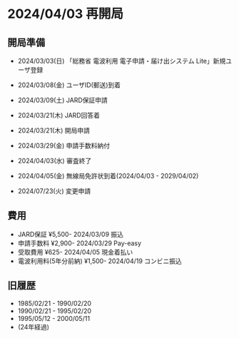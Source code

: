 # 2024/04/03 再開局
## 開局準備
- 2024/03/03(日) 「総務省 電波利用 電子申請・届け出システム Lite」新規ユーザ登録
- 2024/03/08(金) ユーザID(郵送)到着
- 2024/03/09(土) JARD保証申請
- 2024/03/21(木) JARD回答着
- 2024/03/21(木) 開局申請
- 2024/03/29(金) 申請手数料納付
- 2024/04/03(水) 審査終了
- 2024/04/05(金) 無線局免許状到着(2024/04/03 - 2029/04/02)

- 2024/07/23(火) 変更申請

## 費用
- JARD保証 ¥5,500- 2024/03/09 振込
- 申請手数料 ¥2,900- 2024/03/29 Pay-easy
- 受取費用 ¥625- 2024/04/05 現金着払い
- 電波利用料(5年分前納) ¥1,500- 2024/04/19 コンビニ振込


## 旧履歴
- 1985/02/21 - 1990/02/20
- 1990/02/21 - 1995/02/20
- 1995/05/12 - 2000/05/11
- (24年経過)
